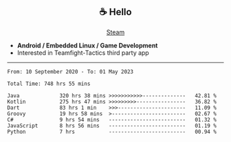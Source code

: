 <h2 align="center"> ☕ Hello </h2>

<p align="center">
  <a href="https://steamcommunity.com/id/Niforances/">Steam</a>
</p>

 - **Android / Embedded Linux / Game Development**
 - Interested in Teamfight-Tactics third party app

------

<!--START_SECTION:waka-->

```text
From: 10 September 2020 - To: 01 May 2023

Total Time: 748 hrs 55 mins

Java             320 hrs 38 mins >>>>>>>>>>>--------------   42.81 %
Kotlin           275 hrs 47 mins >>>>>>>>>----------------   36.82 %
Dart             83 hrs 1 min    >>>----------------------   11.09 %
Groovy           19 hrs 58 mins  >------------------------   02.67 %
C#               9 hrs 54 mins   -------------------------   01.32 %
JavaScript       8 hrs 56 mins   -------------------------   01.19 %
Python           7 hrs           -------------------------   00.94 %
```

<!--END_SECTION:waka-->
